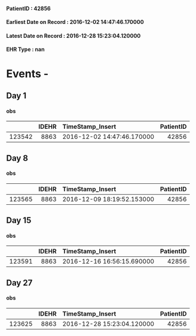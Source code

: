
#### PatientID : 42856
#### Earliest Date on Record : 2016-12-02 14:47:46.170000
#### Latest Date on Record : 2016-12-28 15:23:04.120000
#### EHR Type : nan

# Events - 

## Day 1

#### obs
|        |   IDEHR | TimeStamp_Insert           |   PatientID |
|-------:|--------:|:---------------------------|------------:|
| 123542 |    8863 | 2016-12-02 14:47:46.170000 |       42856 |


## Day 8

#### obs
|        |   IDEHR | TimeStamp_Insert           |   PatientID |
|-------:|--------:|:---------------------------|------------:|
| 123565 |    8863 | 2016-12-09 18:19:52.153000 |       42856 |


## Day 15

#### obs
|        |   IDEHR | TimeStamp_Insert           |   PatientID |
|-------:|--------:|:---------------------------|------------:|
| 123591 |    8863 | 2016-12-16 16:56:15.690000 |       42856 |


## Day 27

#### obs
|        |   IDEHR | TimeStamp_Insert           |   PatientID |
|-------:|--------:|:---------------------------|------------:|
| 123625 |    8863 | 2016-12-28 15:23:04.120000 |       42856 |


